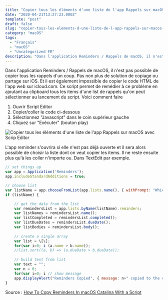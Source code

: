```yaml
---
title: "Copier tous les éléments d'une liste de l'app Rappels sur macOS avec Scrip Editor"
date: "2020-04-21T13:27:23.000Z"
template: "post"
draft: false
slug: "copier-tous-les-elements-d-une-liste-de-l-app-rappels-sur-macos-avec-scrip-editor"
category: "macOS"
tags: 
  - "Français"
  - "macOS"
  - "Uncategorized FR"
description: "Dans l'application Reminders / Rappels de macOS, il n'est pas possible de copier tous les rappels d'un coup. Ce script permet de remédier à ce problème"
---
```


Dans l'application Reminders / Rappels de macOS, il n'est pas possible de copier tous les rappels d'un coup. Pas non plus de solution de copiage ou partage sur iOS. Et il est également impossible de copier le code HTML de l'app web sur icloud.com. Ce script permet de remédier à ce problème en ajoutant au clipboard tous les items d'une list de rappels qu'on peut sélectionner au lancement du script. Voici comment faire

1) Ouvrir Script Editor 
2) Copier/coller le code ci-dessous 
3) Sélectionnez "Javascript" dans le coin supérieur gauche 
4) Cliquez sur "Exécuter" (bouton play)

![Copier tous les éléments d'une liste de l'app Rappels sur macOS avec Scrip Editor](/media/2020-04-21---copier-tous-les-elements-d-une-liste-de-l-app-rappels-sur-macos-avec-scrip-editor/copier-tous-les-elements-dune-liste-de-lapp-rappels-sur-macos-avec-scrip-editor.png)

L'app reminder s'ouvrira si elle n'est pas déjà ouverte et il sera alors possible de choisir la liste dont on veut copier les items. Il ne reste ensuite plus qu'à les coller n'importe ou. Dans TextEdit par exemple.

```javascript
// set things up
var app = Application('Reminders');
app.includeStandardAdditions = true;

// choose list
var listName = app.chooseFromList(app.lists.name(), { withPrompt: "Which List?" });
if (listName) {

	// get the data from the list
	var remindersList = app.lists.byName(listName).reminders;
	var listNames = remindersList.name();
	var listCompleted = remindersList.completed();
	var listDueDates = remindersList.dueDate();
	var listBodies = remindersList.body();
	
	// create a single array
	var list = \[\];
	for(var i=0; i (a.name > b.name));
	//list.sort((a, b) => (a.dueDate > b.dueDate));
	
	// build text from list
	var text = "";
	var n = 0;
	for(var i=0; i // show message
	app.displayAlert("Reminders Copied", { message: n+" copied to the clipboard." });
}
```

Source : [How To Copy Reminders In macOS Catalina With a Script](https://macmost.com/how-to-copy-reminders-in-macos-catalina-with-a-script.html)
